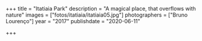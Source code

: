 +++
title = "Itatiaia Park"
description = "A magical place, that overflows with nature"
images = ["fotos/itatiaia/itatiaia05.jpg"]
photographers = ["Bruno Lourenço"]
year = "2017"
publishdate = "2020-06-11"

+++
